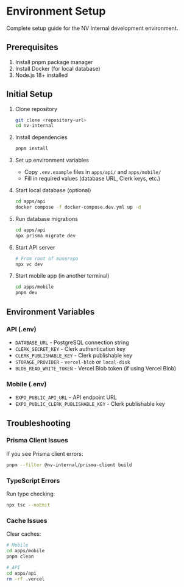 # Environment Setup

Complete setup guide for the NV Internal development environment.

## Prerequisites

1. Install pnpm package manager
2. Install Docker (for local database)
3. Node.js 18+ installed

## Initial Setup

1. Clone repository
   ```bash
   git clone <repository-url>
   cd nv-internal
   ```

2. Install dependencies
   ```bash
   pnpm install
   ```

3. Set up environment variables
   - Copy `.env.example` files in `apps/api/` and `apps/mobile/`
   - Fill in required values (database URL, Clerk keys, etc.)

4. Start local database (optional)
   ```bash
   cd apps/api
   docker compose -f docker-compose.dev.yml up -d
   ```

5. Run database migrations
   ```bash
   cd apps/api
   npx prisma migrate dev
   ```

6. Start API server
   ```bash
   # From root of monorepo
   npx vc dev
   ```

7. Start mobile app (in another terminal)
   ```bash
   cd apps/mobile
   pnpm dev
   ```

## Environment Variables

### API (.env)
- `DATABASE_URL` - PostgreSQL connection string
- `CLERK_SECRET_KEY` - Clerk authentication key
- `CLERK_PUBLISHABLE_KEY` - Clerk publishable key
- `STORAGE_PROVIDER` - `vercel-blob` or `local-disk`
- `BLOB_READ_WRITE_TOKEN` - Vercel Blob token (if using Vercel Blob)

### Mobile (.env)
- `EXPO_PUBLIC_API_URL` - API endpoint URL
- `EXPO_PUBLIC_CLERK_PUBLISHABLE_KEY` - Clerk publishable key

## Troubleshooting

### Prisma Client Issues
If you see Prisma client errors:
```bash
pnpm --filter @nv-internal/prisma-client build
```

### TypeScript Errors
Run type checking:
```bash
npx tsc --noEmit
```

### Cache Issues
Clear caches:
```bash
# Mobile
cd apps/mobile
pnpm clean

# API
cd apps/api
rm -rf .vercel
```
